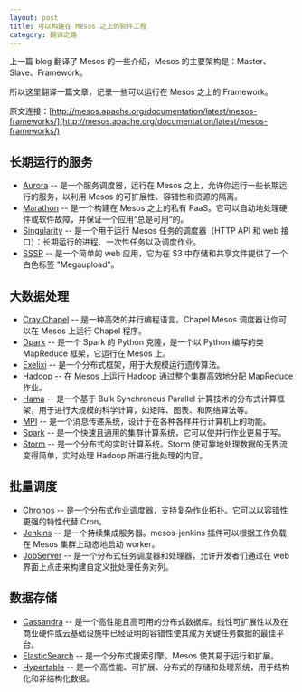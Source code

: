 ```yaml
---
layout: post
title: 可以构建在 Mesos 之上的软件工程
category: 翻译之路
---
```


上一篇 blog 翻译了 Mesos 的一些介绍，Mesos 的主要架构是：Master、Slave、Framework。

所以这里翻译一篇文章，记录一些可以运行在 Mesos 之上的 Framework。

原文连接：[http://mesos.apache.org/documentation/latest/mesos-frameworks/](http://mesos.apache.org/documentation/latest/mesos-frameworks/)

## 长期运行的服务

* [Aurora](http://aurora.apache.org/) -- 是一个服务调度器，运行在 Mesos 之上，允许你运行一些长期运行的服务，以利用 Mesos 的可扩展性、容错性和资源的隔离。
* [Marathon](https://github.com/mesosphere/marathon) -- 是一个构建在 Mesos 之上的私有 PaaS。它可以自动地处理硬件或软件故障，并保证一个应用“总是可用“的。
* [Singularity](https://github.com/HubSpot/Singularity) -- 是一个用于运行 Mesos 任务的调度器（HTTP API 和 web 接口）：长期运行的进程、一次性任务以及调度作业。
* [SSSP](https://github.com/mesosphere/sssp) -- 是一个简单的 web 应用，它为在 S3 中存储和共享文件提供了一个白色标签 "Megaupload"。

## 大数据处理

* [Cray Chapel](https://github.com/nqn/mesos-chapel) -- 是一种高效的并行编程语言。Chapel Mesos 调度器让你可以在 Mesos 上运行 Chapel 程序。
* [Dpark](https://github.com/douban/dpark) -- 是一个 Spark 的 Python 克隆，是一个以 Python 编写的类 MapReduce 框架，它运行在 Mesos 上。
* [Exelixi](https://github.com/mesosphere/exelixi) -- 是一个分布式框架，用于大规模运行遗传算法。
* [Hadoop](https://github.com/mesos/hadoop) -- 在 Mesos 上运行 Hadoop 通过整个集群高效地分配 MapReduce 作业。
* [Hama](http://wiki.apache.org/hama/GettingStartedMesos) -- 是一个基于 Bulk Synchronous Parallel 计算技术的分布式计算框架，用于进行大规模的科学计算，如矩阵、图表、和网络算法等。
* [MPI](https://github.com/mesosphere/mesos-hydra) -- 是一个消息传递系统，设计于在各种各样并行计算机上的功能。
* [Spark](http://spark.apache.org/) -- 是一个快速且通用的集群计算系统，它可以使并行作业更易于写。
* [Storm](https://github.com/mesosphere/storm-mesos) -- 是一个分布式的实时计算系统。Storm 使可靠地处理数据的无界流变得简单，实时处理 Hadoop 所进行批处理的内容。

## 批量调度

* [Chronos](https://github.com/mesos/chronos) -- 是一个分布式作业调度器，支持复杂作业拓扑。它可以以容错性更强的特性代替 Cron。
* [Jenkins](https://github.com/jenkinsci/mesos-plugin) -- 是一个持续集成服务器。mesos-jenkins 插件可以根据工作负载在 Mesos 集群上动态地启动 worker。
* [JobServer](http://www.grandlogic.com/content/html_docs/products.shtml#jobserverprod) -- 是一个分布式任务调度器和处理器，允许开发者们通过在 web 界面上点击来构建自定义批处理任务对列。

## 数据存储

* [Cassandra](https://github.com/mesosphere/cassandra-mesos) -- 是一个高性能且高可用的分布式数据库。线性可扩展性以及在商业硬件或云基础设施中已经证明的容错性使其成为关键任务数据的最佳平台。
* [ElasticSearch](https://github.com/mesosphere/elasticsearch-mesos) -- 是一个分布式搜索引擎。Mesos 使其易于运行和扩展。
* [Hypertable](https://code.google.com/p/hypertable/wiki/Mesos) -- 是一个高性能、可扩展、分布式的存储和处理系统，用于结构化和非结构化数据。
